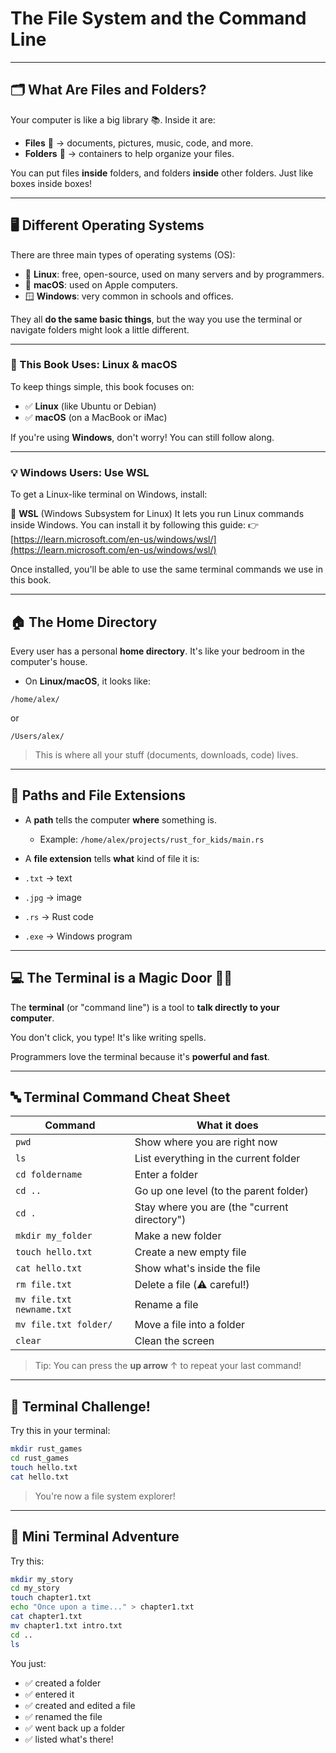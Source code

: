 # The File System and the Command Line

---

## 🗂️ What Are Files and Folders?

Your computer is like a big library 📚. Inside it are:

- **Files** 📄 → documents, pictures, music, code, and more.
- **Folders** 📁 → containers to help organize your files.

You can put files **inside** folders, and folders **inside** other folders. Just like boxes inside boxes!

---

## 🖥️ Different Operating Systems

There are three main types of operating systems (OS):

- 🐧 **Linux**: free, open-source, used on many servers and by programmers.
- 🍎 **macOS**: used on Apple computers.
- 🪟 **Windows**: very common in schools and offices.

They all **do the same basic things**, but the way you use the terminal or navigate folders might look a little different.

---

### 📌 This Book Uses: Linux & macOS

To keep things simple, this book focuses on:

- ✅ **Linux** (like Ubuntu or Debian)
- ✅ **macOS** (on a MacBook or iMac)

If you're using **Windows**, don't worry! You can still follow along.

---

### 💡 Windows Users: Use WSL

To get a Linux-like terminal on Windows, install:

🔧 **WSL** (Windows Subsystem for Linux)
It lets you run Linux commands inside Windows.
You can install it by following this guide:
👉 [https://learn.microsoft.com/en-us/windows/wsl/](https://learn.microsoft.com/en-us/windows/wsl/)

Once installed, you'll be able to use the same terminal commands we use in this book.

---

## 🏠 The Home Directory

Every user has a personal **home directory**. It's like your bedroom in the computer's house.

- On **Linux/macOS**, it looks like:

```text
/home/alex/
```

or

```text
/Users/alex/
```

> This is where all your stuff (documents, downloads, code) lives.

---

## 📜 Paths and File Extensions

- A **path** tells the computer **where** something is.
  - Example: `/home/alex/projects/rust_for_kids/main.rs`

- A **file extension** tells **what** kind of file it is:
- `.txt` → text
- `.jpg` → image
- `.rs` → Rust code
- `.exe` → Windows program

---

## 💻 The Terminal is a Magic Door 🧙‍♂️

The **terminal** (or "command line") is a tool to **talk directly to your computer**.

You don't click, you type! It's like writing spells.

Programmers love the terminal because it's **powerful and fast**.

---

## 🔤 Terminal Command Cheat Sheet

| Command                   | What it does                                 |
|---------------------------|----------------------------------------------|
| `pwd`                     | Show where you are right now                 |
| `ls`                      | List everything in the current folder        |
| `cd foldername`           | Enter a folder                               |
| `cd ..`                   | Go up one level (to the parent folder)       |
| `cd .`                    | Stay where you are (the "current directory") |
| `mkdir my_folder`         | Make a new folder                            |
| `touch hello.txt`         | Create a new empty file                      |
| `cat hello.txt`           | Show what's inside the file                  |
| `rm file.txt`             | Delete a file (⚠️ careful!)                  |
| `mv file.txt newname.txt` | Rename a file                                |
| `mv file.txt folder/`     | Move a file into a folder                    |
| `clear`                   | Clean the screen                             |

> Tip: You can press the **up arrow** ↑ to repeat your last command!
---

## 🧭 Terminal Challenge!

Try this in your terminal:

```bash
mkdir rust_games
cd rust_games
touch hello.txt
cat hello.txt
```

> You're now a file system explorer!

---

## 🧭 Mini Terminal Adventure

Try this:

```bash
mkdir my_story
cd my_story
touch chapter1.txt
echo "Once upon a time..." > chapter1.txt
cat chapter1.txt
mv chapter1.txt intro.txt
cd ..
ls
```

You just:

- ✅ created a folder
- ✅ entered it
- ✅ created and edited a file
- ✅ renamed the file
- ✅ went back up a folder
- ✅ listed what's there!
